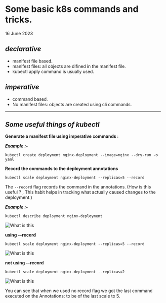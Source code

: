 # Some basic k8s commands and tricks.
16 June 2023

***declarative***
---

* manifest file based.
* manifest files: all objects are difined in the manifest file.
* kubectl apply command is usually used.


***imperative***
---

* command based.
* No manifest files: objects are created using cli commands.

---

***Some useful things of kubectl***
---



**Generate a manifest file using imperative commands :**

***Example :-***

```kubectl create deployment nginx-deployment --image=nginx --dry-run -o yaml```


**Record the commands to the deployment annotations**

```kubectl scale deployment nginx-deployment --replicas=5 --record```

The ```--record``` flag records the command in the annotations. 
(How is this useful ? , This habit helps in tracking what actually caused changes to the deployment.)

***Example :-***

```kubectl describe deployment nginx-deployment```

![What is this](../images/k8s-1.7/1.png)

**using --record**

```kubectl scale deployment nginx-deployment --replicas=5 --record```

![What is this](../images/k8s-1.7/2.png)

**not using --record**

```kubectl scale deployment nginx-deployment --replicas=2```


![What is this](../images/k8s-1.7/3.png)

You can see that when we used no record flag we got the last command executed on the Annotations: to be of the last scale to 5.
